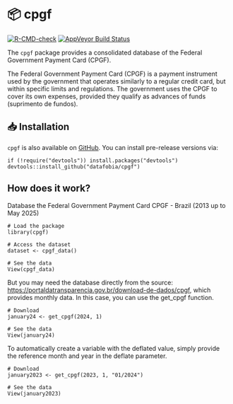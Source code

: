 # 📦 cpgf

[![R-CMD-check](https://github.com/datafobia/cpgf/actions/workflows/R-CMD-check.yaml/badge.svg)](https://github.com/datafobia/cpgf/actions/workflows/R-CMD-check.yaml)
[![AppVeyor Build Status](https://ci.appveyor.com/api/projects/status/github/datafobia/cpgf?branch=master&svg=true)](https://ci.appveyor.com/project/datafobia/cpgf)

The `cpgf` package provides a consolidated database of the Federal Government Payment Card (CPGF).

The Federal Government Payment Card (CPGF) is a payment instrument used by the government that operates similarly to a regular credit card, but within specific limits and regulations. The government uses the CPGF to cover its own expenses, provided they qualify as advances of funds (suprimento de fundos).

## 📥 Installation

`cpgf` is also available on [GitHub](https://github.com/). You can install pre-release versions via:

``` {.r}
if (!require("devtools")) install.packages("devtools")
devtools::install_github("datafobia/cpgf")
```

## How does it work?

Database the Federal Government Payment Card CPGF - Brazil (2013  up to May 2025)
 
```{.r}
# Load the package
library(cpgf)

# Access the dataset
dataset <- cpgf_data()

# See the data
View(cpgf_data)
```

But you may need the database directly from the source: https://portaldatransparencia.gov.br/download-de-dados/cpgf,
which provides monthly data. In this case, you can use the get_cpgf function.

```{.r}
# Download
january24 <- get_cpgf(2024, 1)

# See the data
View(january24)
```

To automatically create a variable with the deflated value, simply provide the reference month and year in the deflate parameter.

```{.r}
# Download
january2023 <- get_cpgf(2023, 1, "01/2024")

# See the data
View(january2023)
```

